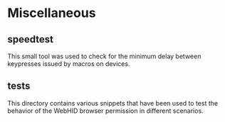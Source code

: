 # Miscellaneous

## speedtest

This small tool was used to check for the minimum delay between keypresses issued by macros on devices.

## tests

This directory contains various snippets that have been used to test the behavior of 
the WebHID browser permission in different scenarios.